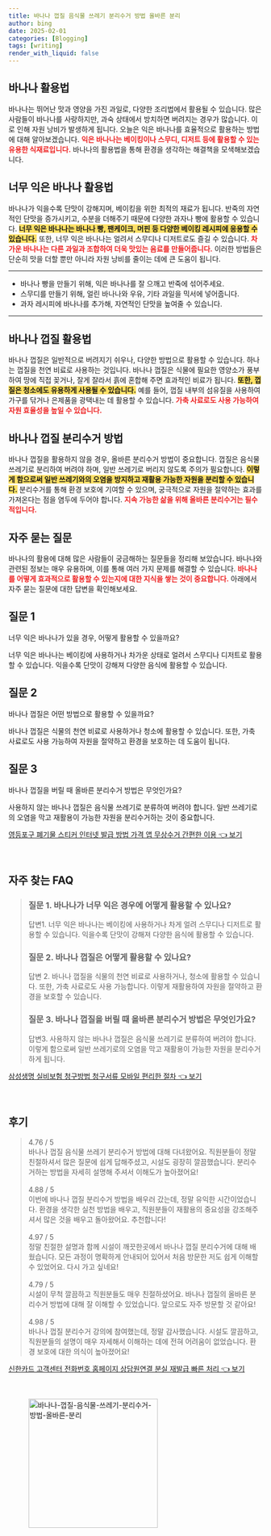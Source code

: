 ```yaml
---
title: 바나나 껍질 음식물 쓰레기 분리수거 방법 올바른 분리
author: bing
date: 2025-02-01
categories: [Blogging]
tags: [writing]
render_with_liquid: false
---
```



<h2 id='바나나_활용법'>바나나 활용법</h2>

<p>바나나는 뛰어난 맛과 영양을 가진 과일로, 다양한 조리법에서 활용될 수 있습니다. 많은 사람들이 바나나를 사랑하지만, 과숙 상태에서 방치하면 버려지는 경우가 많습니다. 이로 인해 자원 낭비가 발생하게 됩니다. 오늘은 익은 바나나를 효율적으로 활용하는 방법에 대해 알아보겠습니다. <b><span style="color: #ee2323;">익은 바나나는 베이킹이나 스무디, 디저트 등에 활용할 수 있는 유용한 식재료입니다.</span></b> 바나나의 활용법을 통해 환경을 생각하는 해결책을 모색해보겠습니다.</p>

<h2 id='너무_익은_바나나_활용법'>너무 익은 바나나 활용법</h2>

<p>바나나가 익을수록 단맛이 강해지며, 베이킹을 위한 최적의 재료가 됩니다. 반죽의 자연적인 단맛을 증가시키고, 수분을 더해주기 때문에 다양한 과자나 빵에 활용할 수 있습니다. <b><span style="background-color: #ffe066;">너무 익은 바나나는 바나나 빵, 팬케이크, 머핀 등 다양한 베이킹 레시피에 응용할 수 있습니다.</span></b> 또한, 너무 익은 바나나는 얼려서 스무디나 디저트로도 즐길 수 있습니다. <b><span style="color: #ee2323;">차가운 바나나는 다른 과일과 조합하여 더욱 맛있는 음료를 만들어줍니다.</span></b> 이러한 방법들은 단순히 맛을 더할 뿐만 아니라 자원 낭비를 줄이는 데에 큰 도움이 됩니다.</p>

<hr />

<ul>
    <li>바나나 빵을 만들기 위해, 익은 바나나를 잘 으깨고 반죽에 섞어주세요.</li>
    <li>스무디를 만들기 위해, 얼린 바나나와 우유, 기타 과일을 믹서에 넣어줍니다.</li>
    <li>과자 레시피에 바나나를 추가해, 자연적인 단맛을 높여줄 수 있습니다.</li>
</ul>

<hr />

<h2 id='바나나_껍질_활용법'>바나나 껍질 활용법</h2>

<p>바나나 껍질은 일반적으로 버려지기 쉬우나, 다양한 방법으로 활용할 수 있습니다. 하나는 껍질을 천연 비료로 사용하는 것입니다. 바나나 껍질은 식물에 필요한 영양소가 풍부하여 땅에 직접 꽂거나, 잘게 잘라서 흙에 혼합해 주면 효과적인 비료가 됩니다. <b><span style="background-color: #ffe066;">또한, 껍질은 청소에도 유용하게 사용될 수 있습니다.</span></b> 예를 들어, 껍질 내부의 섬유질을 사용하여 가구를 닦거나 은제품을 광택내는 데 활용할 수 있습니다. <b><span style="color: #ee2323;">가축 사료로도 사용 가능하여 자원 효율성을 높일 수 있습니다.</span></b></p>

<h2 id='바나나_껍질_분리수거_방법'>바나나 껍질 분리수거 방법</h2>

<p>바나나 껍질을 활용하지 않을 경우, 올바른 분리수거 방법이 중요합니다. 껍질은 음식물 쓰레기로 분리하여 버려야 하며, 일반 쓰레기로 버리지 않도록 주의가 필요합니다. <b><span style="background-color: #ffe066;">이렇게 함으로써 일반 쓰레기와의 오염을 방지하고 재활용 가능한 자원을 분리할 수 있습니다.</span></b> 분리수거를 통해 환경 보호에 기여할 수 있으며, 궁극적으로 자원을 절약하는 효과를 가져온다는 점을 염두에 두어야 합니다. <b><span style="color: #ee2323;">지속 가능한 삶을 위해 올바른 분리수거는 필수적입니다.</span></b></p>

<h2 id='자주_묻는_질문'>자주 묻는 질문</h2>

<p>바나나의 활용에 대해 많은 사람들이 궁금해하는 질문들을 정리해 보았습니다. 바나나와 관련된 정보는 매우 유용하며, 이를 통해 여러 가지 문제를 해결할 수 있습니다. <b><span style="color: #ee2323;">바나나를 어떻게 효과적으로 활용할 수 있는지에 대한 지식을 쌓는 것이 중요합니다.</span></b> 아래에서 자주 묻는 질문에 대한 답변을 확인해보세요.</p>

<h2 id='질문1'>질문 1</h2>

<p>너무 익은 바나나가 있을 경우, 어떻게 활용할 수 있을까요?</p>

<p>너무 익은 바나나는 베이킹에 사용하거나 차가운 상태로 얼려서 스무디나 디저트로 활용할 수 있습니다. 익을수록 단맛이 강해져 다양한 음식에 활용할 수 있습니다.</p>

<h2 id='질문2'>질문 2</h2>

<p>바나나 껍질은 어떤 방법으로 활용할 수 있을까요?</p>

<p>바나나 껍질은 식물의 천연 비료로 사용하거나 청소에 활용할 수 있습니다. 또한, 가축 사료로도 사용 가능하여 자원을 절약하고 환경을 보호하는 데 도움이 됩니다.</p>

<h2 id='질문3'>질문 3</h2>

<p>바나나 껍질을 버릴 때 올바른 분리수거 방법은 무엇인가요?</p>

<p>사용하지 않는 바나나 껍질은 음식물 쓰레기로 분류하여 버려야 합니다. 일반 쓰레기로의 오염을 막고 재활용이 가능한 자원을 분리수거하는 것이 중요합니다.</p>


<p><a class="click-button" title="영등포구 폐기물 스티커 인터넷 발급 방법 가격 앱 무상수거 간편한 이용" href="https://purplelist.github.io/posts/%EC%98%81%EB%93%B1%ED%8F%AC%EA%B5%AC-%ED%8F%90%EA%B8%B0%EB%AC%BC-%EC%8A%A4%ED%8B%B0%EC%BB%A4-%EC%9D%B8%ED%84%B0%EB%84%B7-%EB%B0%9C%EA%B8%89-%EB%B0%A9%EB%B2%95-%EA%B0%80%EA%B2%A9-%EC%95%B1-%EB%AC%B4%EC%83%81%EC%88%98%EA%B1%B0-%EA%B0%84%ED%8E%B8%ED%95%9C-%EC%9D%B4%EC%9A%A9/" rel="dofollow">영등포구 폐기물 스티커 인터넷 발급 방법 가격 앱 무상수거 간편한 이용 👈 보기</a></p><br>
<h2 id='자주_찾는_FAQ'>자주 찾는 FAQ</h2>
<div itemscope="" itemtype="https://schema.org/FAQPage">
<blockquote>
<div itemscope="" itemprop="mainEntity" itemtype="https://schema.org/Question">
<h3 itemprop="name">질문 1. 바나나가 너무 익은 경우에 어떻게 활용할 수 있나요?</h3>
<div itemscope="" itemprop="acceptedAnswer" itemtype="https://schema.org/Answer">
<span itemprop="text">
<p>답변1. 너무 익은 바나나는 베이킹에 사용하거나 차게 얼려 스무디나 디저트로 활용할 수 있습니다. 익을수록 단맛이 강해져 다양한 음식에 활용할 수 있습니다.</p>
</span>
</div>
</div>
<div itemscope="" itemprop="mainEntity" itemtype="https://schema.org/Question">
<h3 itemprop="name">질문 2. 바나나 껍질은 어떻게 활용할 수 있나요?</h3>
<div itemscope="" itemprop="acceptedAnswer" itemtype="https://schema.org/Answer">
<span itemprop="text">
<p>답변 2. 바나나 껍질을 식물의 천연 비료로 사용하거나, 청소에 활용할 수 있습니다. 또한, 가축 사료로도 사용 가능합니다. 이렇게 재활용하여 자원을 절약하고 환경을 보호할 수 있습니다.</p>
</span>
</div>
</div>
<div itemscope="" itemprop="mainEntity" itemtype="https://schema.org/Question">
<h3 itemprop="name">질문 3. 바나나 껍질을 버릴 때 올바른 분리수거 방법은 무엇인가요?</h3>
<div itemscope="" itemprop="acceptedAnswer" itemtype="https://schema.org/Answer">
<span itemprop="text">
<p>답변3. 사용하지 않는 바나나 껍질은 음식물 쓰레기로 분류하여 버려야 합니다. 이렇게 함으로써 일반 쓰레기로의 오염을 막고 재활용이 가능한 자원을 분리수거하게 됩니다.</p>
</span>
</div>
</div>
</blockquote>
</div>
<p><a class="click-button" title="삼성생명 실비보험 청구방법 청구서류 모바일 편리한 절차" href="https://purplelist.github.io/posts/%EC%82%BC%EC%84%B1%EC%83%9D%EB%AA%85-%EC%8B%A4%EB%B9%84%EB%B3%B4%ED%97%98-%EC%B2%AD%EA%B5%AC%EB%B0%A9%EB%B2%95-%EC%B2%AD%EA%B5%AC%EC%84%9C%EB%A5%98-%EB%AA%A8%EB%B0%94%EC%9D%BC-%ED%8E%B8%EB%A6%AC%ED%95%9C-%EC%A0%88%EC%B0%A8/" rel="dofollow">삼성생명 실비보험 청구방법 청구서류 모바일 편리한 절차 👈 보기</a></p><br>
<h2 id='후기'>후기</h2>
<div itemscope itemtype="https://schema.org/Product">
  <blockquote>
  <div itemprop="review" itemscope itemtype="https://schema.org/Review">
      <div itemprop="reviewRating" itemscope itemtype="https://schema.org/Rating"> <span itemprop="ratingValue">4.76</span> / <span itemprop="bestRating">5</span> </div>
      <span itemprop="reviewBody">바나나 껍질 음식물 쓰레기 분리수거 방법에 대해 다녀왔어요. 직원분들이 정말 친절하셔서 많은 질문에 쉽게 답해주셨고, 시설도 굉장히 깔끔했습니다. 분리수거하는 방법을 자세히 설명해 주셔서 이해도가 높아졌어요!</span>
  </div>
  <br>
  <div itemprop="review" itemscope itemtype="https://schema.org/Review">
      <div itemprop="reviewRating" itemscope itemtype="https://schema.org/Rating"> <span itemprop="ratingValue">4.88</span> / <span itemprop="bestRating">5</span> </div>
      <span itemprop="reviewBody">이번에 바나나 껍질 분리수거 방법을 배우러 갔는데, 정말 유익한 시간이었습니다. 환경을 생각한 실천 방법을 배우고, 직원분들이 재활용의 중요성을 강조해주셔서 많은 것을 배우고 돌아왔어요. 추천합니다!</span>
  </div>
  <br>
  <div itemprop="review" itemscope itemtype="https://schema.org/Review">
      <div itemprop="reviewRating" itemscope itemtype="https://schema.org/Rating"> <span itemprop="ratingValue">4.97</span> / <span itemprop="bestRating">5</span> </div>
      <span itemprop="reviewBody">정말 친절한 설명과 함께 시설이 깨끗한곳에서 바나나 껍질 분리수거에 대해 배웠습니다. 모든 과정이 명확하게 안내되어 있어서 처음 방문한 저도 쉽게 이해할 수 있었어요. 다시 가고 싶네요!</span>
  </div>
  <br>
  <div itemprop="review" itemscope itemtype="https://schema.org/Review">
      <div itemprop="reviewRating" itemscope itemtype="https://schema.org/Rating"> <span itemprop="ratingValue">4.79</span> / <span itemprop="bestRating">5</span> </div>
      <span itemprop="reviewBody">시설이 무척 깔끔하고 직원분들도 매우 친절하셨어요. 바나나 껍질의 올바른 분리수거 방법에 대해 잘 이해할 수 있었습니다. 앞으로도 자주 방문할 것 같아요!</span>
  </div>
  <br>
  <div itemprop="review" itemscope itemtype="https://schema.org/Review">
      <div itemprop="reviewRating" itemscope itemtype="https://schema.org/Rating"> <span itemprop="ratingValue">4.98</span> / <span itemprop="bestRating">5</span> </div>
      <span itemprop="reviewBody">바나나 껍질 분리수거 강의에 참여했는데, 정말 감사했습니다. 시설도 깔끔하고, 직원분들의 설명이 매우 자세해서 이해하는 데에 전혀 어려움이 없었습니다. 환경 보호에 대한 의식이 높아졌어요!</span>
  </div>
  </blockquote>
</div>
<p><a class="click-button" title="신한카드 고객센터 전화번호 홈페이지 상담원연결 분실 재발급 빠른 처리" href="https://purplelist.github.io/posts/%EC%8B%A0%ED%95%9C%EC%B9%B4%EB%93%9C-%EA%B3%A0%EA%B0%9D%EC%84%BC%ED%84%B0-%EC%A0%84%ED%99%94%EB%B2%88%ED%98%B8-%ED%99%88%ED%8E%98%EC%9D%B4%EC%A7%80-%EC%83%81%EB%8B%B4%EC%9B%90%EC%97%B0%EA%B2%B0-%EB%B6%84%EC%8B%A4-%EC%9E%AC%EB%B0%9C%EA%B8%89-%EB%B9%A0%EB%A5%B8-%EC%B2%98%EB%A6%AC/" rel="dofollow">신한카드 고객센터 전화번호 홈페이지 상담원연결 분실 재발급 빠른 처리 👈 보기</a></p><br>
<figure class="image"><img src="https://purplelist.github.io/assets/img/thumbnail/바나나-껍질-음식물-쓰레기-분리수거-방법-올바른-분리.webp" alt="바나나-껍질-음식물-쓰레기-분리수거-방법-올바른-분리" width="256" height="256"></figure>